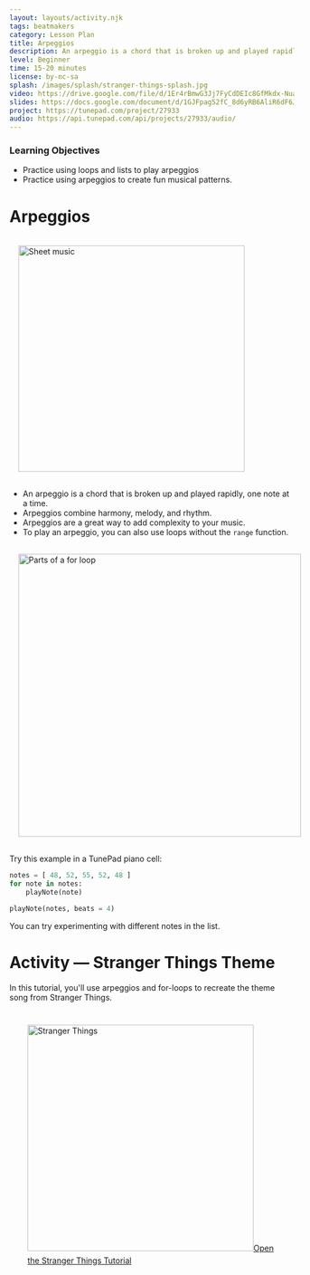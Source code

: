 ```yaml
---
layout: layouts/activity.njk
tags: beatmakers
category: Lesson Plan
title: Arpeggios
description: An arpeggio is a chord that is broken up and played rapidly one note at a time. Arpeggios combine melody, harmony, and rhythm all in one. With Python it’s easy to use a for loop to play an arpeggio.
level: Beginner
time: 15-20 minutes
license: by-nc-sa
splash: /images/splash/stranger-things-splash.jpg
video: https://drive.google.com/file/d/1Er4rBmwG3Jj7FyCdDEIc8GfMkdx-Nuav/view?usp=sharing
slides: https://docs.google.com/document/d/1GJFpag52fC_8d6yRB6AliR6dF6JXxbo4yqCQENfbcxI/edit?usp=sharing
project: https://tunepad.com/project/27933
audio: https://api.tunepad.com/api/projects/27933/audio/
---
```

### Learning Objectives
* Practice using loops and lists to play arpeggios
* Practice using arpeggios to create fun musical patterns.

# Arpeggios

<img src="/images/sheet-music.png" alt="Sheet music" width="400" style="margin: 1rem;" />

* An arpeggio is a chord that is broken up and played rapidly, one note at a time.
* Arpeggios combine harmony, melody, and rhythm.
* Arpeggios are a great way to add complexity to your music.
* To play an arpeggio, you can also use loops without the `range` function.

<img src="/images/for-loop.png" alt="Parts of a for loop" width="500" style="margin: 1rem;" />

Try this example in a TunePad piano cell:

```python
notes = [ 48, 52, 55, 52, 48 ]
for note in notes:
	playNote(note)

playNote(notes, beats = 4)
```
	
You can try experimenting with different notes in the list.

# Activity — Stranger Things Theme

In this tutorial, you'll use arpeggios and for-loops to recreate the theme song from Stranger Things.

<a href="/tutorials/stranger-things" style="margin: 2rem; display: block;" target="_blank">
<img src="/images/splash/stranger-things-splash.jpg" style="margin: 0.5rem 0" alt="Stranger Things" width="400">Open the Stranger Things Tutorial</a>

